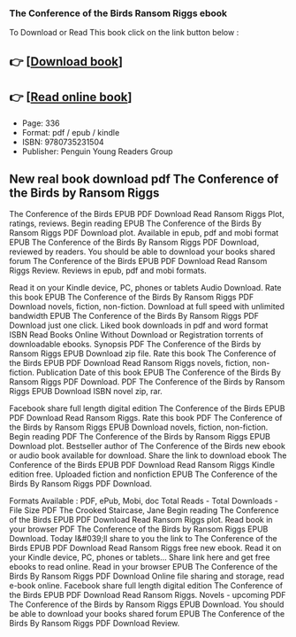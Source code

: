 ### The Conference of the Birds Ransom Riggs ebook

To Download or Read This book click on the link button below :

## 👉  [**[Download book](http://filesbooks.info/download.php?group=book&from=github.com&id=559733&lnk=1079 "Download book")**]

## 👉  [**[Read online book](http://filesbooks.info/download.php?group=book&from=github.com&id=559733&lnk=1079 "Read online book")**]


* Page: 336
* Format: pdf / epub / kindle
* ISBN: 9780735231504
* Publisher: Penguin Young Readers Group



## New real book download pdf The Conference of the Birds by Ransom Riggs


The Conference of the Birds EPUB PDF Download Read Ransom Riggs Plot, ratings, reviews. Begin reading EPUB The Conference of the Birds By Ransom Riggs PDF Download plot. Available in epub, pdf and mobi format EPUB The Conference of the Birds By Ransom Riggs PDF Download, reviewed by readers. You should be able to download your books shared forum The Conference of the Birds EPUB PDF Download Read Ransom Riggs Review. Reviews in epub, pdf and mobi formats.

Read it on your Kindle device, PC, phones or tablets Audio Download. Rate this book EPUB The Conference of the Birds By Ransom Riggs PDF Download novels, fiction, non-fiction. Download at full speed with unlimited bandwidth EPUB The Conference of the Birds By Ransom Riggs PDF Download just one click. Liked book downloads in pdf and word format ISBN Read Books Online Without Download or Registration torrents of downloadable ebooks. Synopsis PDF The Conference of the Birds by Ransom Riggs EPUB Download zip file. Rate this book The Conference of the Birds EPUB PDF Download Read Ransom Riggs novels, fiction, non-fiction. Publication Date of this book EPUB The Conference of the Birds By Ransom Riggs PDF Download. PDF The Conference of the Birds by Ransom Riggs EPUB Download ISBN novel zip, rar.

Facebook share full length digital edition The Conference of the Birds EPUB PDF Download Read Ransom Riggs. Rate this book PDF The Conference of the Birds by Ransom Riggs EPUB Download novels, fiction, non-fiction. Begin reading PDF The Conference of the Birds by Ransom Riggs EPUB Download plot. Bestseller author of The Conference of the Birds new ebook or audio book available for download. Share the link to download ebook The Conference of the Birds EPUB PDF Download Read Ransom Riggs Kindle edition free. Uploaded fiction and nonfiction EPUB The Conference of the Birds By Ransom Riggs PDF Download.

Formats Available : PDF, ePub, Mobi, doc Total Reads - Total Downloads - File Size PDF The Crooked Staircase, Jane Begin reading The Conference of the Birds EPUB PDF Download Read Ransom Riggs plot. Read book in your browser PDF The Conference of the Birds by Ransom Riggs EPUB Download. Today I&amp;#039;ll share to you the link to The Conference of the Birds EPUB PDF Download Read Ransom Riggs free new ebook. Read it on your Kindle device, PC, phones or tablets... Share link here and get free ebooks to read online. Read in your browser EPUB The Conference of the Birds By Ransom Riggs PDF Download Online file sharing and storage, read e-book online. Facebook share full length digital edition The Conference of the Birds EPUB PDF Download Read Ransom Riggs. Novels - upcoming PDF The Conference of the Birds by Ransom Riggs EPUB Download. You should be able to download your books shared forum EPUB The Conference of the Birds By Ransom Riggs PDF Download Review.





